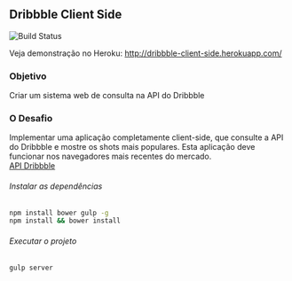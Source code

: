## Dribbble Client Side

![Build Status](https://www.codeship.io/projects/b7dd37d0-019c-0134-a535-2e7e86e65593/status)

Veja demonstração no Heroku:
http://dribbble-client-side.herokuapp.com/

### Objetivo
Criar um sistema web de consulta na API do Dribbble

### O Desafio
Implementar uma aplicação completamente client-side, que consulte a API do Dribbble e mostre os shots mais populares. Esta aplicação deve funcionar nos navegadores mais recentes do mercado.  
[API Dribbble](http://developer.dribbble.com/v1/)

###### Instalar as dependências
```sh
npm install bower gulp -g
npm install && bower install
```

###### Executar o projeto
```sh
gulp server
```
